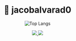 <h1 align="center">👋 jacobalvarad0</h1>

<div align="center">

![Top Langs](https://github-readme-stats.vercel.app/api/top-langs/?username=jacobalvarad0&layout=compact)

</div>

<div align="center">
  
  <a href="https://discord.com/users/130020642392113152"><img src="https://img.shields.io/badge/Discord-7289DA?style=for-the-badge&logo=discord&logoColor=white">
  <a href="https://github.com/antonkomarev/github-profile-views-counter"><img src="https://komarev.com/ghpvc/?username=jacobalvarad0&color=grey&style=for-the-badge"></a>
</div>
